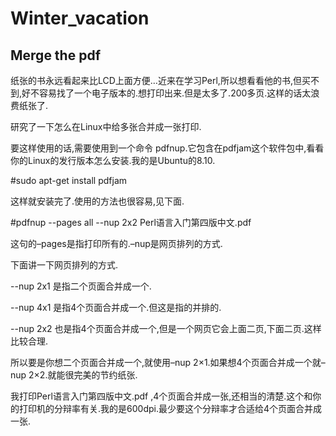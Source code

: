 # Winter_vacation
## Merge the pdf

纸张的书永远看起来比LCD上面方便…近来在学习Perl,所以想看看他的书,但买不到,好不容易找了一个电子版本的.想打印出来.但是太多了.200多页.这样的话太浪费纸张了.

研究了一下怎么在Linux中给多张合并成一张打印.

要这样使用的话,需要使用到一个命令 pdfnup.它包含在pdfjam这个软件包中,看看你的Linux的发行版本怎么安装.我的是Ubuntu的8.10.

#sudo apt-get install pdfjam

这样就安装完了.使用的方法也很容易,见下面.

#pdfnup --pages all --nup 2x2 Perl语言入门第四版中文.pdf  

这句的–pages是指打印所有的.–nup是网页排列的方式.

下面讲一下网页排列的方式.

--nup 2x1 是指二个页面合并成一个.

--nup 4x1 是指4个页面合并成一个.但这是指的并排的.

--nup 2x2 也是指4个页面合并成一个,但是一个网页它会上面二页,下面二页.这样比较合理.

 

所以要是你想二个页面合并成一个,就使用–nup 2×1.如果想4个页面合并成一个就–nup 2×2.就能很完美的节约纸张.

我打印Perl语言入门第四版中文.pdf ,4个页面合并成一张,还相当的清楚.这个和你的打印机的分辩率有关.我的是600dpi.最少要这个分辩率才合适给4个页面合并成一张.

